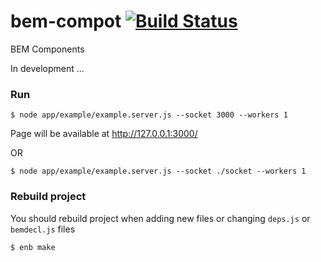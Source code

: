 bem-compot  [![Build Status](https://travis-ci.org/an-mmx/bem-compot.svg?branch=master)](https://travis-ci.org/an-mmx/bem-compot)
===
BEM Components

In development ...

### Run

    $ node app/example/example.server.js --socket 3000 --workers 1

Page will be available at http://127.0.0.1:3000/

OR

    $ node app/example/example.server.js --socket ./socket --workers 1

### Rebuild project
You should rebuild project when adding new files or changing `deps.js` or `bemdecl.js` files

    $ enb make
